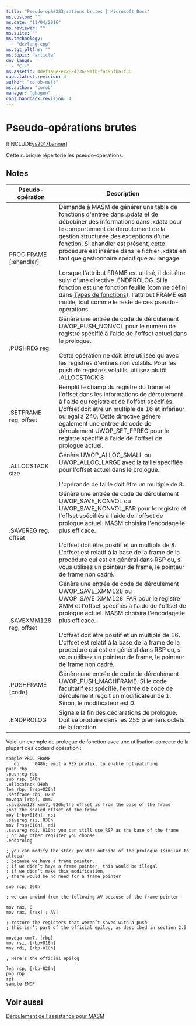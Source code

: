 ```yaml
---
title: "Pseudo-op&#233;rations brutes | Microsoft Docs"
ms.custom: ""
ms.date: "11/04/2016"
ms.reviewer: ""
ms.suite: ""
ms.technology: 
  - "devlang-cpp"
ms.tgt_pltfrm: ""
ms.topic: "article"
dev_langs: 
  - "C++"
ms.assetid: 4def1a0e-ec28-4736-91fb-fac95fba1f36
caps.latest.revision: 4
author: "corob-msft"
ms.author: "corob"
manager: "ghogen"
caps.handback.revision: 4
---
```

# Pseudo-op&#233;rations brutes
[!INCLUDE[vs2017banner](../assembler/inline/includes/vs2017banner.md)]

Cette rubrique répertorie les pseudo\-opérations.  
  
## Notes  
  
|Pseudo\-opération|Description|  
|-----------------------|-----------------|  
|PROC FRAME \[:ehandler\]|Demande à MASM de générer une table de fonctions d'entrée dans .pdata et de débobiner des informations dans .xdata pour le comportement de déroulement de la gestion structurée des exceptions d'une fonction.  Si ehandler est présent, cette procédure est insérée dans le fichier .xdata en tant que gestionnaire spécifique au langage.<br /><br /> Lorsque l'attribut FRAME est utilisé, il doit être suivi d'une directive .ENDPROLOG.  Si la fonction est une fonction feuille \(comme défini dans [Types de fonctions](../build/function-types.md)\), l'attribut FRAME est inutile, tout comme le reste de ces pseudo\-opérations.|  
|.PUSHREG reg|Génère une entrée de code de déroulement UWOP\_PUSH\_NONVOL pour le numéro de registre spécifié à l'aide de l'offset actuel dans le prologue.<br /><br /> Cette opération ne doit être utilisée qu'avec les registres d'entiers non volatils.  Pour les push de registres volatils, utilisez plutôt .ALLOCSTACK 8|  
|.SETFRAME reg, offset|Remplit le champ du registre du frame et l'offset dans les informations de déroulement à l'aide du registre et de l'offset spécifiés.  L'offset doit être un multiple de 16 et inférieur ou égal à 240.  Cette directive génère également une entrée de code de déroulement UWOP\_SET\_FPREG pour le registre spécifié à l'aide de l'offset de prologue actuel.|  
|.ALLOCSTACK size|Génère UWOP\_ALLOC\_SMALL ou UWOP\_ALLOC\_LARGE avec la taille spécifiée pour l'offset actuel dans le prologue.<br /><br /> L'opérande de taille doit être un multiple de 8.|  
|.SAVEREG reg, offset|Génère une entrée de code de déroulement UWOP\_SAVE\_NONVOL ou UWOP\_SAVE\_NONVOL\_FAR pour le registre et l'offset spécifiés à l'aide de l'offset de prologue actuel.  MASM choisira l'encodage le plus efficace.<br /><br /> L'offset doit être positif et un multiple de 8.  L'offset est relatif à la base de la frame de la procédure qui est en général dans RSP ou, si vous utilisez un pointeur de frame, le pointeur de frame non cadré.|  
|.SAVEXMM128 reg, offset|Génère une entrée de code de déroulement UWOP\_SAVE\_XMM128 ou UWOP\_SAVE\_XMM128\_FAR pour le registre XMM et l'offset spécifiés à l'aide de l'offset de prologue actuel.  MASM choisira l'encodage le plus efficace.<br /><br /> L'offset doit être positif et un multiple de 16.  L'offset est relatif à la base de la frame de la procédure qui est en général dans RSP ou, si vous utilisez un pointeur de frame, le pointeur de frame non cadré.|  
|.PUSHFRAME \[code\]|Génère une entrée de code de déroulement UWOP\_PUSH\_MACHFRAME.  Si le code facultatif est spécifié, l'entrée de code de déroulement reçoit un modificateur de 1.  Sinon, le modificateur est 0.|  
|.ENDPROLOG|Signale la fin des déclarations de prologue.  Doit se produire dans les 255 premiers octets de la fonction.|  
  
 Voici un exemple de prologue de fonction avec une utilisation correcte de la plupart des codes d'opération :  
  
```  
sample PROC FRAME     
   db      048h; emit a REX prefix, to enable hot-patching  
push rbp  
.pushreg rbp  
sub rsp, 040h  
.allocstack 040h     
lea rbp, [rsp+020h]  
.setframe rbp, 020h  
movdqa [rbp], xmm7  
.savexmm128 xmm7, 020h;the offset is from the base of the frame  
;not the scaled offset of the frame  
mov [rbp+018h], rsi  
.savereg rsi, 038h  
mov [rsp+010h], rdi  
.savereg rdi, 010h; you can still use RSP as the base of the frame  
; or any other register you choose  
.endprolog  
  
; you can modify the stack pointer outside of the prologue (similar to alloca)  
; because we have a frame pointer.  
; if we didn’t have a frame pointer, this would be illegal  
; if we didn’t make this modification,  
; there would be no need for a frame pointer  
  
sub rsp, 060h  
  
; we can unwind from the following AV because of the frame pointer  
  
mov rax, 0  
mov rax, [rax] ; AV!  
  
; restore the registers that weren’t saved with a push  
; this isn’t part of the official epilog, as described in section 2.5  
  
movdqa xmm7, [rbp]  
mov rsi, [rbp+018h]  
mov rdi, [rbp-010h]  
  
; Here’s the official epilog  
  
lea rsp, [rbp-020h]  
pop rbp  
ret  
sample ENDP  
```  
  
## Voir aussi  
 [Déroulement de l'assistance pour MASM](../build/unwind-helpers-for-masm.md)